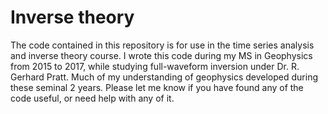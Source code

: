 # Inverse theory
The code contained in this repository is for use in the time series analysis and inverse theory course. I wrote this code during my MS in Geophysics from 2015 to 2017, while studying full-waveform inversion under Dr. R. Gerhard Pratt. Much of my understanding of geophysics developed during these seminal 2 years. Please let me know if you have found any of the code useful, or need help with any of it.
